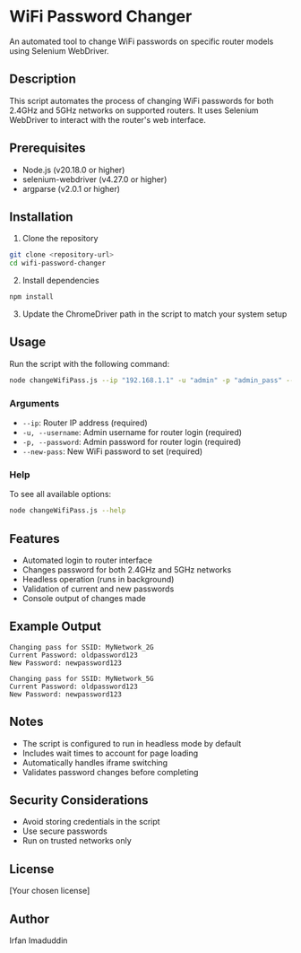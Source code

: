 # WiFi Password Changer

An automated tool to change WiFi passwords on specific router models using Selenium WebDriver.

## Description

This script automates the process of changing WiFi passwords for both 2.4GHz and 5GHz networks on supported routers. It uses Selenium WebDriver to interact with the router's web interface.

## Prerequisites

- Node.js (v20.18.0 or higher)
- selenium-webdriver (v4.27.0 or higher)
- argparse (v2.0.1 or higher)

## Installation

1. Clone the repository
```bash
git clone <repository-url>
cd wifi-password-changer
```

2. Install dependencies
```bash
npm install 
```

3. Update the ChromeDriver path in the script to match your system setup

## Usage

Run the script with the following command:

```bash
node changeWifiPass.js --ip "192.168.1.1" -u "admin" -p "admin_pass" --new-pass "new_wifi_password"
```

### Arguments

- `--ip`: Router IP address (required)
- `-u, --username`: Admin username for router login (required)
- `-p, --password`: Admin password for router login (required)
- `--new-pass`: New WiFi password to set (required)

### Help

To see all available options:

```bash
node changeWifiPass.js --help
```

## Features

- Automated login to router interface
- Changes password for both 2.4GHz and 5GHz networks
- Headless operation (runs in background)
- Validation of current and new passwords
- Console output of changes made

## Example Output

```
Changing pass for SSID: MyNetwork_2G
Current Password: oldpassword123
New Password: newpassword123

Changing pass for SSID: MyNetwork_5G
Current Password: oldpassword123
New Password: newpassword123
```

## Notes

- The script is configured to run in headless mode by default
- Includes wait times to account for page loading
- Automatically handles iframe switching
- Validates password changes before completing

## Security Considerations

- Avoid storing credentials in the script
- Use secure passwords
- Run on trusted networks only

## License

[Your chosen license]

## Author

Irfan Imaduddin
